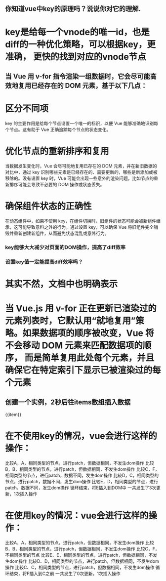 ## 你知道vue中key的原理吗？说说你对它的理解.

# key是给每一个vnode的唯一id，也是diff的一种优化策略，可以根据key，更准确， 更快的找到对应的vnode节点


## 当 Vue 用 v-for 指令渲染一组数据时，它会尽可能高效地复用已经存在的 DOM 元素，基于以下几点：

# 区分不同项
key 的主要作用是给每个节点设置一个唯一的标识，以便 Vue 能够准确地识别每个节点。这有助于 Vue 正确追踪每个节点的状态变化。

# 优化节点的重新排序和复用
当数据发生变化时，Vue 会尽可能地复用已存在的 DOM 元素，并在新旧数据的对比中，通过 key 识别哪些元素是已经存在的、需要更新的，哪些是新添加或被移除的。没有设置 key 时，Vue 可能会出现一些意外的渲染问题，比如节点的重新排序可能会导致不必要的 DOM 操作或状态丢失。

# 确保组件状态的正确性
在动态组件中，如果不使用 key，在组件切换时，旧组件的状态可能会被新组件继承，这可能导致意料之外的行为。通过设置 key，可以确保 Vue 将旧组件完全销毁并重新创建新组件，从而避免状态混乱或意外行为。

### key能够大大减少对页面的DOM操作，提高了diff效率
### 设置key值一定能提高diff效率吗？
# 其实不然，文档中也明确表示
# 当 Vue.js 用 v-for 正在更新已渲染过的元素列表时，它默认用“就地复用”策略。如果数据项的顺序被改变，Vue 将不会移动 DOM 元素来匹配数据项的顺序， 而是简单复用此处每个元素，并且确保它在特定索引下显示已被渲染过的每个元素
## 创建一个实例，2秒后往items数组插入数据
<body>
  <div id="demo">
    <p v-for="item in items" :key="item">{{item}}</p>
  </div>
  <script src="../../dist/vue.js"></script>
  <script>
    // 创建实例
    const app = new Vue({
      el: '#demo',
      data: { items: ['a', 'b', 'c', 'd', 'e'] },
      mounted () {
        setTimeout(() => { 
          this.items.splice(2, 0, 'f')  // 
       }, 2000);
     },
   });
  </script>
</body>

# 在不使用key的情况，vue会进行这样的操作：
比较A，A，相同类型的节点，进行patch，但数据相同，不发生dom操作
比较B，B，相同类型的节点，进行patch，但数据相同，不发生dom操作
比较C，F，相同类型的节点，进行patch，数据不同，发生dom操作
比较D，C，相同类型的节点，进行patch，数据不同，发生dom操作
比较E，D，相同类型的节点，进行patch，数据不同，发生dom操作
循环结束，将E插入到DOM中
一共发生了3次更新，1次插入操作

# 在使用key的情况：vue会进行这样的操作：
比较A，A，相同类型的节点，进行patch，但数据相同，不发生dom操作
比较B，B，相同类型的节点，进行patch，但数据相同，不发生dom操作
比较C，F，不相同类型的节点
比较E、E，相同类型的节点，进行patch，但数据相同，不发生dom操作
比较D、D，相同类型的节点，进行patch，但数据相同，不发生dom操作
比较C、C，相同类型的节点，进行patch，但数据相同，不发生dom操作
循环结束，将F插入到C之前
一共发生了0次更新，1次插入操作